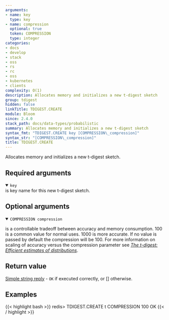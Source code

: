 ```yaml
---
arguments:
- name: key
  type: key
- name: compression
  optional: true
  token: COMPRESSION
  type: integer
categories:
- docs
- develop
- stack
- oss
- rs
- rc
- oss
- kubernetes
- clients
complexity: O(1)
description: Allocates memory and initializes a new t-digest sketch
group: tdigest
hidden: false
linkTitle: TDIGEST.CREATE
module: Bloom
since: 2.4.0
stack_path: docs/data-types/probabilistic
summary: Allocates memory and initializes a new t-digest sketch
syntax_fmt: "TDIGEST.CREATE key [COMPRESSION\_compression]"
syntax_str: "[COMPRESSION\_compression]"
title: TDIGEST.CREATE
---
```

Allocates memory and initializes a new t-digest sketch.

## Required arguments

<details open><summary><code>key</code></summary> 
is key name for this new t-digest sketch.
</details>

## Optional arguments

<details open><summary><code>COMPRESSION compression</code></summary> 

is a controllable tradeoff between accuracy and memory consumption. 100 is a common value for normal uses. 1000 is more accurate. If no value is passed by default the compression will be 100. For more information on scaling of accuracy versus the compression parameter see [_The t-digest: Efficient estimates of distributions_](https://www.sciencedirect.com/science/article/pii/S2665963820300403).

</details>
  
## Return value

[Simple string reply](/docs/reference/protocol-spec#simple-strings) - `OK` if executed correctly, or [] otherwise.

## Examples

{{< highlight bash >}}
redis> TDIGEST.CREATE t COMPRESSION 100
OK
{{< / highlight >}}
